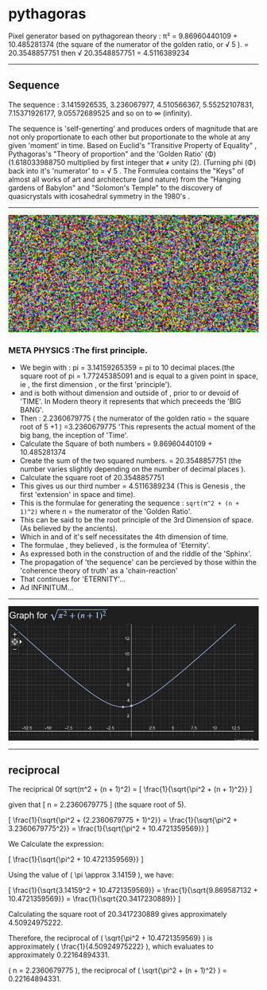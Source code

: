 # pythagoras

Pixel generator based on pythagorean theory : π² = 9.86960440109 + 10.485281374 (the square of the numerator of the golden ratio, or √ 5 ).
= 20.3548857751 then √  20.3548857751 =   4.5116389234
**************************************************************************************************************************************************************************************
## Sequence
The sequence : 3.1415926535, 3.236067977, 4.510566367, 5.55252107831, 7.15371926177, 9.05572689525 and so on to ∞ (infinity).

The sequence is 'self-generting' and produces orders of magnitude that are not only proportionate to each other but proportionate to the whole at any given 'moment' in time.
Based on Euclid's "Transitive Property of Equality" , Pythagoras's "Theory of proportion" and the 'Golden Ratio' (Φ) (1.618033988750  multiplied by first integer that ≠ unity (2).
(Turning phi (Φ) back into it's 'numerator' to = √ 5 .
The Formulea contains the "Keys" of almost all works of art and architecture (and nature) from the "Hanging gardens of Babylon" and "Solomon's Temple" to the discovery of quasicrystals with
icosahedral symmetry in the 1980's .
**********************************************************************************************************************************************************************
![goldenn ration](pixels.png) 

### META PHYSICS :The first principle.

* We begin with :  pi = 3.14159265359 = pi to 10 decimal places.(the square root of pi = 1.77245385091 and is equal to a given point in space, ie , the first dimension , or the first 'principle').
* and is both without dimension and outside of , prior to or devoid of 'TIME'. In Modern theory it represents that which preceeds the 'BIG BANG'.
* Then : 2.2360679775 ( the numerator of the golden ratio = the square root of 5 +1 ) =3.2360679775 'This represents the actual moment of the big bang, the inception of 'Time'.
* Calculate the Square of both numbers = 9.86960440109  +  10.485281374 
* Create the sum of the two squared numbers. = 20.3548857751 (the number varies slightly depending on the number of decimal places ).
* Calculate the square root of 20.3548857751 
* This gives us our third number =  4.5116389234 (This is Genesis , the first 'extension' in space and time).
* This is the formulae for generating the sequence : ```sqrt(π^2 + (n + 1)^2)``` where n = the numerator of the 'Golden Ratio'.
* This can be said to be the root principle of the 3rd Dimension of space.(As believed by the ancients).
* Which in and of it's self necessitates the 4th dimension of time.
* The formulae , they believed , is the formulea of 'Eternity'.
* As expressed both in the construction of and the riddle of the 'Sphinx'.
* The propagation of 'the sequence' can be percieved by those within the 'coherence theory of truth' as a 'chain-reaction'
* That continues for 'ETERNITY'...
* Ad INFINITUM...
  
 *************************************************************************************************************************************************************************
 ![eternity](eternity2.png) 


 ***********************************************************************************************************************************************************************
## reciprocal

 The reciprical 0f sqrt(π^2 + (n + 1)^2) = [ \frac{1}{\sqrt{\pi^2 + (n + 1)^2}} ] 

given that [ n = 2.2360679775 ] (the square root of 5).

 [ \frac{1}{\sqrt{\pi^2 + (2.2360679775 + 1)^2}} = \frac{1}{\sqrt{\pi^2 + 3.2360679775^2}} = \frac{1}{\sqrt{\pi^2 + 10.4721359569}} ]

We Calculate the expression:

\[ \frac{1}{\sqrt{\pi^2 + 10.4721359569}} \]

Using the value of \( \pi \approx 3.14159 \), we have:

\[ \frac{1}{\sqrt{3.14159^2 + 10.4721359569}} = \frac{1}{\sqrt{9.869587132 + 10.4721359569}} = \frac{1}{\sqrt{20.3417230889}} \]

Calculating the square root of 20.3417230889 gives approximately 4.50924975222.

Therefore, the reciprocal of \( \sqrt{\pi^2 + 10.4721359569} \) is approximately \( \frac{1}{4.50924975222} \), which evaluates to approximately 0.22164894331.

 \( n = 2.2360679775 \), the reciprocal of \( \sqrt{\pi^2 + (n + 1)^2} \)  = 0.22164894331.
 
 
 
 
 
 
